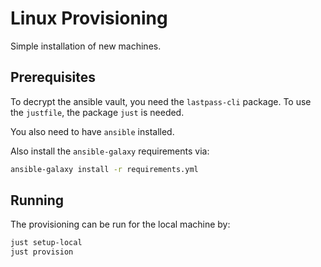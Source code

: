 # Linux Provisioning

Simple installation of new machines.

## Prerequisites

To decrypt the ansible vault, you need the `lastpass-cli`
package. To use the `justfile`, the package `just` is needed.

You also need to have `ansible` installed.

Also install the `ansible-galaxy` requirements via:

```bash
ansible-galaxy install -r requirements.yml
```

## Running

The provisioning can be run for the local machine by:

```bash
just setup-local
just provision
```

